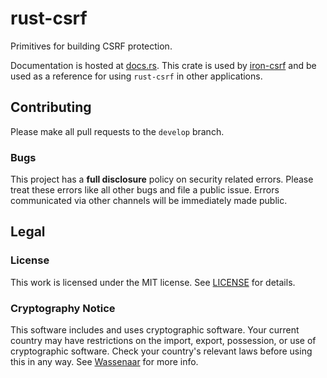 # rust-csrf

Primitives for building CSRF protection.

Documentation is hosted at [docs.rs](https://docs.rs/csrf/). This crate is used by
[iron-csrf](https://github.com/heatsucker/iron-csrf) and be used as a reference for
using `rust-csrf` in other applications.

## Contributing

Please make all pull requests to the `develop` branch.

### Bugs

This project has a **full disclosure** policy on security related errors. Please
treat these errors like all other bugs and file a public issue. Errors communicated
via other channels will be immediately made public.

## Legal

### License

This work is licensed under the MIT license. See [LICENSE](./LICENSE) for details.

### Cryptography Notice

This software includes and uses cryptographic software. Your current country may have
restrictions on the import, export, possession, or use of cryptographic software. Check
your country's relevant laws before using this in any way. See
[Wassenaar](http://www.wassenaar.org/) for more info.
